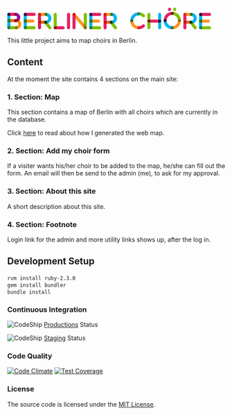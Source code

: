 ![Berliner Chöre](https://github.com/zfhui/BerlinerChoere/blob/master/app/assets/images/icons/logo.png?raw=true)

This little project aims to map choirs in Berlin.



## Content

At the moment the site contains 4 sections on the main site:

### 1. Section: Map
This section contains a map of Berlin with all choirs which are currently in the database.

Click [here](http://zfhui.de/blag/?p=2673) to read about how I generated the web map.

### 2. Section: Add my choir form
If a visiter wants his/her choir to be added to the map, he/she can fill out the form. An email will then be send to the admin (me), to ask for my approval.

### 3. Section: About this site
A short description about this site.

### 4. Section: Footnote
Login link for the admin and more utility links shows up, after the log in.

## Development Setup

```
rvm install ruby-2.3.0
gem install bundler
bundle install

```

### Continuous Integration

![CodeShip](https://codeship.com/projects/ee7f6910-07cb-0133-d8d3-46a59cb85782/status?branch=master) [Productions](http://berliner-choere.de) Status

![CodeShip](https://codeship.com/projects/ee7f6910-07cb-0133-d8d3-46a59cb85782/status?branch=staging) [Staging](http://berliner-choere-staging.herokuapp.com) Status

### Code Quality

[![Code Climate](https://codeclimate.com/github/zfhui/BerlinerChoere/badges/gpa.svg)](https://codeclimate.com/github/zfhui/BerlinerChoere)
[![Test Coverage](https://codeclimate.com/github/zfhui/BerlinerChoere/badges/coverage.svg)](https://codeclimate.com/github/zfhui/BerlinerChoere/coverage)

### License

The source code is licensed under the [MIT License](LICENSE.txt).
